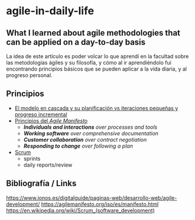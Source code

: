 # agile-in-daily-life
## What I learned about agile methodologies that can be applied on a day-to-day basis

La idea de este artículo es poder volcar lo que aprendí en la facultad sobre las metodologías ágiles y su filosofía, y cómo al ir aprendiéndolo fui encontrando principios básicos que se pueden aplicar a la vida diaria, y al progreso personal.

## Principios

- [El modelo en cascada y su planificación vs iteraciones pequeñas y progreso incremental][agile link]
- [Principios del _Agile Manifesto_][manifesto link]
    - _**Individuals and interactions** over processes and tools_
    - _**Working software** over comprehensive documentation_
    - _**Customer collaboration** over contract negotiation_
    - _**Responding to change** over following a plan_
- [Scrum][scrum link]
    - sprints
    - daily reports/review

## Bibliografía / Links
https://www.ionos.es/digitalguide/paginas-web/desarrollo-web/agile-development/
https://agilemanifesto.org/iso/es/manifesto.html
https://en.wikipedia.org/wiki/Scrum_(software_development)

[agile link]: https://www.ionos.es/digitalguide/paginas-web/desarrollo-web/agile-development/
[manifesto link]: https://agilemanifesto.org/iso/es/manifesto.html
[scrum link]: https://en.wikipedia.org/wiki/Scrum_(software_development)